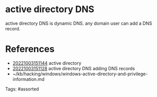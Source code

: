# active directory  DNS
active directory DNS is dynamic DNS.
any domain user can add a DNS record.

# References
- [20221003151144](/zet/20221003151144/) active directory 
- [20221003151128](/zet/20221003151128/) active directory  DNS adding DNS records
- ~/kb/hacking/windows/windows-active-directory-and-privilege-information.md

Tags:
    #assorted

